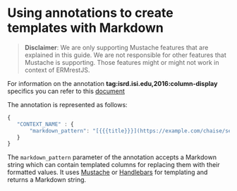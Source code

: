 # Using annotations to create templates with Markdown

> **Disclaimer**:
> We are only supporting Mustache features that are explained in this guide. We are not responsible for other features that Mustache is supporting. Those features might or might not work in context of ERMrestJS.

For information on the annotation **tag:isrd.isi.edu,2016:column-display** specifics you can refer to this [document](annotation.md#tag-2016-column-display)

The annotation is represented as follows:

```javascript
{
   "CONTEXT_NAME" : {
       "markdown_pattern": "[{{{title}}}](https://example.com/chaise/search?name={{{name}}})"
   }
}
```

The `markdown_pattern` parameter of the annotation accepts a Markdown string which can contain templated columns for replacing them with their formatted values. It uses [Mustache](mustache-templating.md) or [Handlebars](handlebars.md) for templating and returns a Markdown string.

